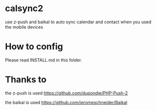 calsync2
========

use z-push and baikal to auto sync calendar and contact when you used the mobile devices


How to config
========

Please read INSTALL.md in this folder.


Thanks to
========

the z-push is used https://github.com/dupondje/PHP-Push-2

the baikal is used https://github.com/jeromeschneider/Baikal


